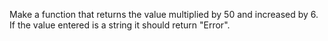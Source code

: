 Make a function that returns the value multiplied by 50 and increased by 6. If the value entered is a string it should return "Error".
